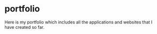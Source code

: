 # portfolio
Here is my portfolio which includes all the applications and websites that I have created so far.
